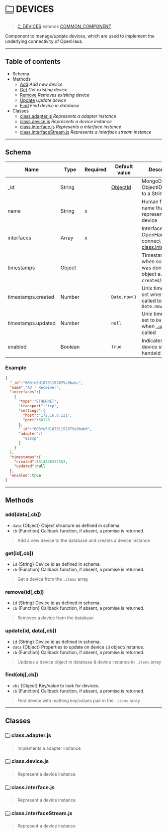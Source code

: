 # [🗀](../../comonents/devices) DEVICES

> [C_DEVICES](./) extends [COMMON_COMPONENT](../system/component.md)

Component to manage/update devices, which are used to implement the underlying connectivity of OpenHaus.


---


## Table of contents 
- Schema
- Methods
  - [Add](#adddatacb) *Add new device*
  - [Get](#getidcb) *Get existing device*
  - [Remove](#removeidcb) *Removes exisiting device*
  - [Update](#updateid-datacb) *Update device*
  - [Find](#findobjcb) *Find device in database*
- Classes
  - [class.adapter.js]() *Represents a adapter instance*
  - [class.device.js]() *Represents a device instance*
  - [class.interface.js]() *Represents a interface instance*
  - [class.interfaceStream.js]() *Represents a interface stream instance*


---


## Schema
| Name               | Type    | Required | Default value | Description                                                                      |
| ------------------ | ------- | -------- | ------------- | -------------------------------------------------------------------------------- |
| _id                | String  |          | [ObjectId]()  | MongoDB ObjectID convert to a String                                             |
| name               | String  | x        |               | Human friendly name that represents the device                                   |
| interfaces         | Array   | x        |               | Interfaces that OpenHaus can connect to, see [class.interfaces.js]()             |
| timestamps         | Object  |          |               | Timestamps, when something was done to the object e.g. `created`/`updated`       |
| timestamps.created | Number  |          | `Date.now()`  | Unix timestamp, set when [`.add`](#adddatacb) is called to `Date.now()`          |
| timestamps.updated | Number  |          | `null`        | Unix timestamp, set to `Date.now()` when [`.update`](#updateid-datacb) is called |
| enabled            | Boolean |          | `true`        | Indicates if the device should be handeld                                        |

### Example

```json
{
  "_id":"603fe5d18791152879a9babc",
  "name":"AV - Receiver",
  "interfaces":[
    {
      "type":"ETHERNET",
      "transport":"tcp",
      "settings":{
        "host":"172.16.0.121",
        "port":60128
      },
      "_id":"603fe5d18791152879a9babd",
      "adapter":[
        "eiscp"
      ]
    }
  ],
  "timestamps":{
    "created":1614800337353,
    "updated":null
  },
  "enabled":true
}
```


---


## Methods

### __add(data[,cb])__
* `data` {Object} Object structure as defined in schema.
* `cb` {Function} Callback function, if absent, a promise is returned.
> Add a new device to the database and creates a device instance

### __get(id[,cb])__
* `id` {String} Device id as defined in schema.
* `cb` {Function} Callback function, if absent, a promise is returned.
> Get a device from the `.items` array

### __remove(id[,cb])__
* `id` {String} Device id as defined in schema.
* `cb` {Function} Callback function, if absent, a promise is returned.
> Removes a device from the database

### __update(id, data[,cb])__
* `id` {String} Device id as defined in schema.
* `data` {Object} Properties to update on device `id` object/instance.
* `cb` {Function} Callback function, if absent, a promise is returned.
> Updates a device object in database & device instance in `.items` array

### __find(obj[,cb])__
* `obj` {Object} Key/value to look for devices.
* `cb` {Function} Callback function, if absent, a promise is returned.
> Find device with mathing key/values pair in the `.items` array


---

## Classes

### [🗀](../../components/devices/class.adapter.js) class.adapter.js
> Implements a adapter instance

### [🗀](../../components/devices/class.device.js) class.device.js
> Represent a device instance

### [🗀](../../components/devices/class.interface.js) class.interface.js
> Represent a device instance

### [🗀](../../components/devices/class.interfaceStream.js) class.interfaceStream.js
> Represent a device instance